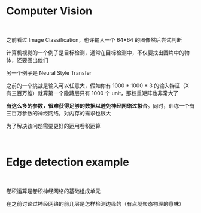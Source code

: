 # Computer Vision

</br>

<p>之前看过 Image Classification，也许输入一个 64*64 的图像然后尝试判断</p>

<p>计算机视觉的一个例子是目标检测，通常在目标检测中，不仅要找出图片中的物体，还要圈出他们</p>

<p>另一个例子是 Neural Style Transfer</p>

<p>之前的一个挑战是输入可以任意大，假如你有 1000 * 1000 * 3 的输入特征（X 有三百万维）就算第一个隐藏层只有 1000 个 unit，那权重矩阵也非常大了</p>

<p><b>有这么多的参数，很难获得足够的数据以避免神经网络过拟合</b>。同时，训练一个有三百万参数的神经网络，对内存的需求也很大</p>

<p>为了解决该问题需要更好的运用卷积运算</p>

</br>

# Edge detection example

</br>

<p>卷积运算是卷积神经网络的基础组成单元</p>

<p>在之前讨论过神经网络的前几层是怎样检测边缘的（有点凝聚态物理的意味）</p>











































































































































































































































































































































































































































































































































































